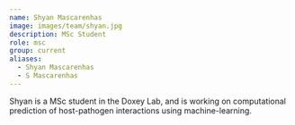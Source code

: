 ```yaml
---
name: Shyan Mascarenhas
image: images/team/shyan.jpg
description: MSc Student
role: msc
group: current
aliases:
  - Shyan Mascarenhas
  - S Mascarenhas
---
```


Shyan is a MSc student in the Doxey Lab, and is working on computational prediction of host-pathogen interactions using machine-learning.
